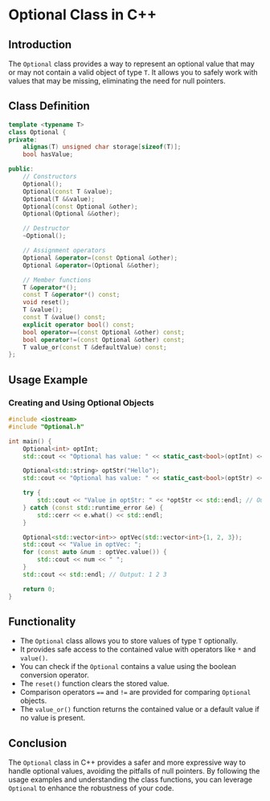 # Optional Class in C++

## Introduction

The `Optional` class provides a way to represent an optional value that may or may not contain a valid object of type `T`. It allows you to safely work with values that may be missing, eliminating the need for null pointers.

## Class Definition

```cpp
template <typename T>
class Optional {
private:
    alignas(T) unsigned char storage[sizeof(T)];
    bool hasValue;

public:
    // Constructors
    Optional();
    Optional(const T &value);
    Optional(T &&value);
    Optional(const Optional &other);
    Optional(Optional &&other);

    // Destructor
    ~Optional();

    // Assignment operators
    Optional &operator=(const Optional &other);
    Optional &operator=(Optional &&other);

    // Member functions
    T &operator*();
    const T &operator*() const;
    void reset();
    T &value();
    const T &value() const;
    explicit operator bool() const;
    bool operator==(const Optional &other) const;
    bool operator!=(const Optional &other) const;
    T value_or(const T &defaultValue) const;
};
```

## Usage Example

### Creating and Using Optional Objects

```cpp
#include <iostream>
#include "Optional.h"

int main() {
    Optional<int> optInt;
    std::cout << "Optional has value: " << static_cast<bool>(optInt) << std::endl; // Output: 0 (false)

    Optional<std::string> optStr("Hello");
    std::cout << "Optional has value: " << static_cast<bool>(optStr) << std::endl; // Output: 1 (true)

    try {
        std::cout << "Value in optStr: " << *optStr << std::endl; // Output: Hello
    } catch (const std::runtime_error &e) {
        std::cerr << e.what() << std::endl;
    }

    Optional<std::vector<int>> optVec(std::vector<int>{1, 2, 3});
    std::cout << "Value in optVec: ";
    for (const auto &num : optVec.value()) {
        std::cout << num << " ";
    }
    std::cout << std::endl; // Output: 1 2 3

    return 0;
}
```

## Functionality

- The `Optional` class allows you to store values of type `T` optionally.
- It provides safe access to the contained value with operators like `*` and `value()`.
- You can check if the `Optional` contains a value using the boolean conversion operator.
- The `reset()` function clears the stored value.
- Comparison operators `==` and `!=` are provided for comparing `Optional` objects.
- The `value_or()` function returns the contained value or a default value if no value is present.

## Conclusion

The `Optional` class in C++ provides a safer and more expressive way to handle optional values, avoiding the pitfalls of null pointers. By following the usage examples and understanding the class functions, you can leverage `Optional` to enhance the robustness of your code.
